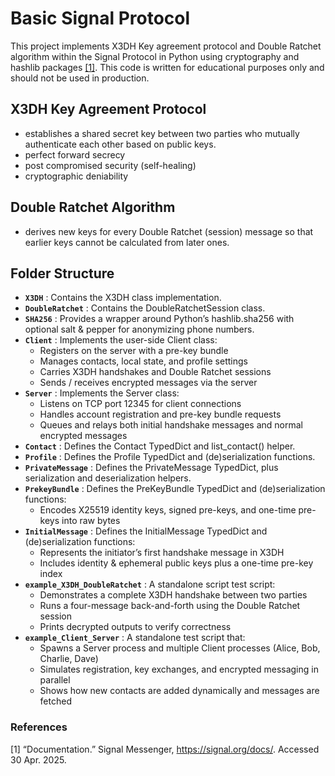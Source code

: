 # Basic Signal Protocol

This project implements X3DH Key agreement protocol and Double Ratchet algorithm within the Signal Protocol in Python using cryptography and hashlib packages [[1]](#1). This code is written for educational purposes only and should not be used in production.

## X3DH Key Agreement Protocol
  - establishes a shared secret key between two parties who mutually authenticate each other based on public keys.
  - perfect forward secrecy
  - post compromised security (self-healing)
  - cryptographic deniability

## Double Ratchet Algorithm
  - derives new keys for every Double Ratchet (session) message so that earlier keys cannot be calculated from later ones.

## Folder Structure
- __`X3DH`__ : Contains the X3DH class implementation.
- __`DoubleRatchet`__ : Contains the DoubleRatchetSession class.
- __`SHA256`__ : Provides a wrapper around Python’s hashlib.sha256 with optional salt & pepper for anonymizing phone numbers.
- __`Client`__ : Implements the user-side Client class:
    - Registers on the server with a pre-key bundle
    - Manages contacts, local state, and profile settings
    - Carries X3DH handshakes and Double Ratchet sessions
    - Sends / receives encrypted messages via the server
- __`Server`__ : Implements the Server class:
    - Listens on TCP port 12345 for client connections
    - Handles account registration and pre-key bundle requests
    - Queues and relays both initial handshake messages and normal encrypted messages
- __`Contact`__ : Defines the Contact TypedDict and list_contact() helper.
- __`Profile`__ : Defines the Profile TypedDict and (de)serialization functions.
- __`PrivateMessage`__ : Defines the PrivateMessage TypedDict, plus serialization and deserialization helpers.
- __`PrekeyBundle`__ : Defines the PreKeyBundle TypedDict and (de)serialization functions:
    - Encodes X25519 identity keys, signed pre-keys, and one-time pre-keys into raw bytes
- __`InitialMessage`__ : Defines the InitialMessage TypedDict and (de)serialization functions:
	- Represents the initiator’s first handshake message in X3DH
	- Includes identity & ephemeral public keys plus a one-time pre-key index
- __`example_X3DH_DoubleRatchet`__ : A standalone script test script:
	- Demonstrates a complete X3DH handshake between two parties
	- Runs a four-message back-and-forth using the Double Ratchet session
	- Prints decrypted outputs to verify correctness
- __`example_Client_Server`__ : A standalone test script that:
	- Spawns a Server process and multiple Client processes (Alice, Bob, Charlie, Dave)
	- Simulates registration, key exchanges, and encrypted messaging in parallel
	- Shows how new contacts are added dynamically and messages are fetched


### References
<a id="1">[1]</a> “Documentation.” Signal Messenger, https://signal.org/docs/. Accessed 30 Apr. 2025.
